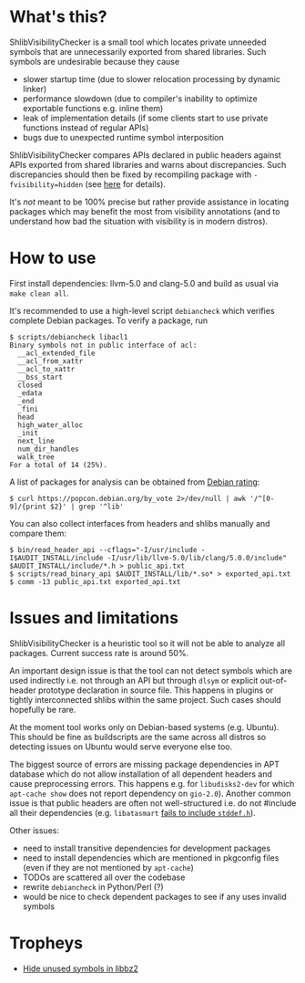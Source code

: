 # What's this?

ShlibVisibilityChecker is a small tool which locates private unneeded symbols
that are unnecessarily exported from shared libraries.
Such symbols are undesirable because they cause
* slower startup time (due to slower relocation processing by dynamic linker)
* performance slowdown (due to compiler's inability to optimize exportable functions e.g. inline them)
* leak of implementation details (if some clients start to use private functions instead of regular APIs)
* bugs due to unexpected runtime symbol interposition

ShlibVisibilityChecker compares APIs declared in public headers against APIs exported from shared libraries
and warns about discrepancies. Such discrepancies should then be fixed by recompiling package
with `-fvisibility=hidden` (see [here](https://gcc.gnu.org/wiki/Visibility) for details).

It's _not_ meant to be 100% precise but rather provide assistance in locating packages
which may benefit the most from visibility annotations (and to understand how bad the situation
with visibility is in modern distros).

# How to use

First install dependencies: llvm-5.0 and clang-5.0 and build as usual via `make clean all`.

It's recommended to use a high-level script `debiancheck` which verifies complete Debian packages. To verify a package, run
```
$ scripts/debiancheck libacl1
Binary symbols not in public interface of acl:
  __acl_extended_file
  __acl_from_xattr
  __acl_to_xattr
  __bss_start
  closed
  _edata
  _end
  _fini
  head
  high_water_alloc
  _init
  next_line
  num_dir_handles
  walk_tree
For a total of 14 (25%).
```

A list of packages for analysis can be obtained from [Debian rating](https://popcon.debian.org/by_vote):
```
$ curl https://popcon.debian.org/by_vote 2>/dev/null | awk '/^[0-9]/{print $2}' | grep '^lib'
```

You can also collect interfaces from headers and shlibs manually and compare them:
```
$ bin/read_header_api --cflags="-I/usr/include -I$AUDIT_INSTALL/include -I/usr/lib/llvm-5.0/lib/clang/5.0.0/include" $AUDIT_INSTALL/include/*.h > public_api.txt
$ scripts/read_binary_api $AUDIT_INSTALL/lib/*.so* > exported_api.txt
$ comm -13 public_api.txt exported_api.txt
```

# Issues and limitations

ShlibVisibilityChecker is a heuristic tool so it will not be able to analyze all packages.
Current success rate is around 50%.

An important design issue is that the tool can not detect symbols which are used indirectly
i.e. not through an API but through `dlsym` or explicit out-of-header prototype declaration
in source file. This happens in plugins or tightly interconnected shlibs within the same project.
Such cases should hopefully be rare.

At the moment tool works only on Debian-based systems (e.g. Ubuntu).
This should be fine as buildscripts are the same across all distros
so detecting issues on Ubuntu would serve everyone else too.

The biggest source of errors are missing package dependencies in APT database which do not allow
installation of all dependent headers and cause preprocessing errors. This happens e.g. for `libudisks2-dev`
for which `apt-cache show` does not report dependency on `gio-2.0`).
Another common issue is that public headers are often not well-structured i.e. do not \#include
all their dependencies (e.g. `libatasmart` [fails to include `stddef.h`](https://github.com/Rupan/libatasmart/issues/1)).

Other issues:
* need to install transitive dependencies for development packages
* need to install dependencies which are mentioned in pkgconfig files (even if they are not mentioned by `apt-cache`)
* TODOs are scattered all over the codebase
* rewrite `debiancheck` in Python/Perl (?)
* would be nice to check dependent packages to see if any uses invalid symbols

# Tropheys

* [Hide unused symbols in libbz2](https://bugs.debian.org/cgi-bin/bugreport.cgi?bug=896750)
